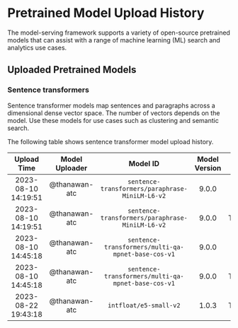 # Pretrained Model Upload History

The model-serving framework supports a variety of open-source pretrained models that can assist with a range of machine learning (ML) search and analytics use cases. 


## Uploaded Pretrained Models


### Sentence transformers

Sentence transformer models map sentences and paragraphs across a dimensional dense vector space. The number of vectors depends on the model. Use these models for use cases such as clustering and semantic search. 

The following table shows sentence transformer model upload history.

[//]: # (This may be the most platform independent comment)

|Upload Time|Model Uploader|Model ID|Model Version|Model Format|Embedding Dimension|Pooling Mode|Workflow Run ID|
| :---: | :---: | :---: | :---: | :---: | :---: | :---: | :---: |
|2023-08-10 14:19:51|@thanawan-atc|`sentence-transformers/paraphrase-MiniLM-L6-v2`|9.0.0|ONNX|N/A|N/A|5826135931|
|2023-08-10 14:19:51|@thanawan-atc|`sentence-transformers/paraphrase-MiniLM-L6-v2`|9.0.0|TORCH_SCRIPT|N/A|N/A|5826135931|
|2023-08-10 14:45:18|@thanawan-atc|`sentence-transformers/multi-qa-mpnet-base-cos-v1`|9.0.0|ONNX|N/A|N/A|5826267358|
|2023-08-10 14:45:18|@thanawan-atc|`sentence-transformers/multi-qa-mpnet-base-cos-v1`|9.0.0|TORCH_SCRIPT|N/A|N/A|5826267358|
|2023-08-22 19:43:18|@thanawan-atc|`intfloat/e5-small-v2`|1.0.3|TORCH_SCRIPT|N/A|N/A|5946347019|
